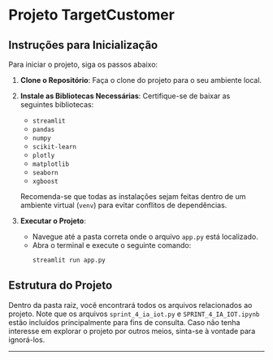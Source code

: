 # Projeto TargetCustomer

## Instruções para Inicialização

Para iniciar o projeto, siga os passos abaixo:

1. **Clone o Repositório**: Faça o clone do projeto para o seu ambiente local.

2. **Instale as Bibliotecas Necessárias**: Certifique-se de baixar as seguintes bibliotecas:
   - `streamlit`
   - `pandas`
   - `numpy`
   - `scikit-learn`
   - `plotly`
   - `matplotlib`
   - `seaborn`
   - `xgboost`

   Recomenda-se que todas as instalações sejam feitas dentro de um ambiente virtual (`venv`) para evitar conflitos de dependências.

3. **Executar o Projeto**:
   - Navegue até a pasta correta onde o arquivo `app.py` está localizado.
   - Abra o terminal e execute o seguinte comando:
     ```bash
     streamlit run app.py
     ```

## Estrutura do Projeto

Dentro da pasta raiz, você encontrará todos os arquivos relacionados ao projeto. Note que os arquivos `sprint_4_ia_iot.py` e `SPRINT_4_IA_IOT.ipynb` estão incluídos principalmente para fins de consulta. Caso não tenha interesse em explorar o projeto por outros meios, sinta-se à vontade para ignorá-los.

---
